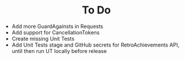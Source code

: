 <h1 align="center">To Do</h1>

- Add more GuardAgainsts in Requests
- Add support for CancellationTokens
- Create missing Unit Tests
- Add Unit Tests stage and GitHub secrets for RetroAchievements API, until then run UT locally before release
